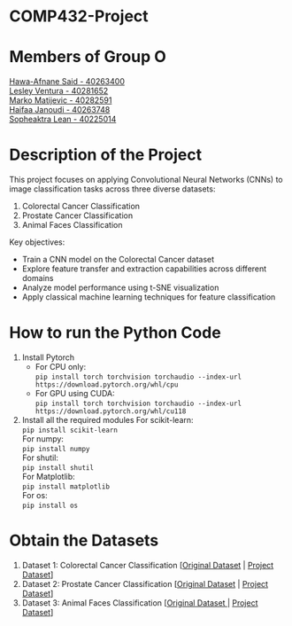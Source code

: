 # COMP432-Project

# Members of Group O <br/>

<u> Hawa-Afnane Said - 40263400</u>  <br/>
<u> Lesley Ventura - 40281652</u>  <br/>
<u> Marko Matijevic - 40282591</u>  <br/>
<u> Haifaa Janoudi - 40263748</u>  <br/>
<u> Sopheaktra Lean  - 40225014</u>  <br/>

# Description of the Project <br/>
This project focuses on applying Convolutional Neural Networks (CNNs) to image classification tasks across three diverse datasets:

1. Colorectal Cancer Classification
2. Prostate Cancer Classification
3. Animal Faces Classification

Key objectives:<br/>

- Train a CNN model on the Colorectal Cancer dataset
- Explore feature transfer and extraction capabilities across different domains
- Analyze model performance using t-SNE visualization
- Apply classical machine learning techniques for feature classification

# How to run the Python Code <br/>

1. Install Pytorch
   - For CPU only:<br/>
     `pip install torch torchvision torchaudio --index-url https://download.pytorch.org/whl/cpu` <br/>
   - For GPU using CUDA:<br/>
     `pip install torch torchvision torchaudio --index-url https://download.pytorch.org/whl/cu118` <br/>
2. Install all the required modules
   For scikit-learn:<br/>
   `pip install scikit-learn` <br/>
    For numpy:<br/>
   `pip install numpy`<br/>
    For shutil: <br/>
   `pip install shutil`<br/>
   For Matplotlib: <br/>
   `pip install matplotlib`<br/>
   For os: <br/>
   `pip install os`<br/>

# Obtain the Datasets <br/>
<ol>
  <li>Dataset 1: Colorectal Cancer Classification [<a href="https://zenodo.org/records/1214456">Original Dataset</a> | <a href="https://onedrive.live.com/?authkey=%21ADmb8ZdEzwFMZoo&id=FB338EA7CF297329%21405133&cid=FB338EA7CF297329&parId=root&parQt=sharedby&o=OneUp">Project Dataset</a>]</li>
  <li>Dataset 2: Prostate Cancer Classification [<a href="https://zenodo.org/records/4789576">Original Dataset</a> | <a href="https://onedrive.live.com/?authkey=%21APy4wecXgMnQ7Kw&id=FB338EA7CF297329%21405132&cid=FB338EA7CF297329&parId=root&parQt=sharedby&o=OneUp">Project Dataset</a>]</li>
  <li>Dataset 3: Animal Faces Classification [<a href="https://www.kaggle.com/datasets/andrewmvd/animal-faces">Original Dataset
  </a> | <a href="https://onedrive.live.com/?authkey=%21AKqEWb1GDjWPbG0&id=FB338EA7CF297329%21405131&cid=FB338EA7CF297329&parId=root&parQt=sharedby&o=OneUp">Project Dataset</a>]</li>
</ol>

